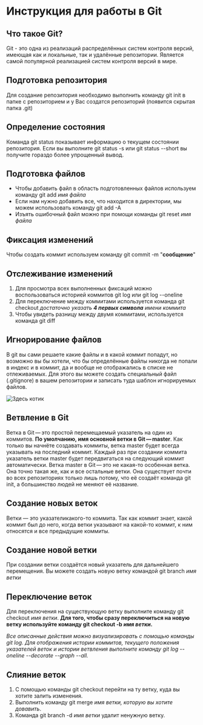 # Инструкция для работы в Git 

## Что такое Git?
Git - это одна из реализаций распределённых систем контроля версий, имеющая как и локальные, так и удалённые репозитории. Является самой популярной реализацией систем контроля версий в мире.

## Подготовка репозитория
Для создание репозитория необходимо выполнить команду git init в папке с репозиторием и у Вас создатся репозиторий (появится скрытая папка .git)

## Определение состояния
Команда git status показывает информацию о текущем состоянии репозитория.
Если вы выполните git status -s или git status --short вы получите гораздо более упрощенный вывод.

## Подготовка файлов
* Чтобы добавить файл в область подготовленных файлов используем команду git add _имя файла_
* Если нам нужно добавить все, что находится в директории, мы можем использовать команду git add -A
* Изъять ошибочный файл можно при помощи команды git reset _имя файла_

## Фиксация изменений
Чтобы создать коммит используем команду git commit -m "**сообщение**"

## Отслеживание изменений
1. Для просмотра всех выполненных фиксаций можно воспользоваться историей коммитов git log или git log --oneline
2. Для переключение между коммитами используется команда git checkout *достаточно указать __4 первых символа__ имени коммита*
3. Чтобы увидеть разницу между двумя коммитами, используется команда git diff

## Игнорирование файлов
В git вы сами решаете какие файлы и в какой коммит попадут, но возможно вы бы хотели, что бы определённые файлы никогда не попали в индекс и в коммит, да и вообще не отображались в списке не отлеживаемых. Для этого вы можете создать специальный файл (.gitignore) в вашем репозитории и записать туда шаблон игнорируемых файлов.

![Здесь котик](cat.jpg)

## Ветвление в Git
Ветка в Git — это простой перемещаемый указатель на один из коммитов. __По умолчанию, имя основной ветки в Git — master__. Как только вы начнёте создавать коммиты, ветка master будет всегда указывать на последний коммит. Каждый раз при создании коммита указатель ветки master будет передвигаться на следующий коммит автоматически.
Ветка master в Git — это не какая-то особенная ветка. Она точно такая же, как и все остальные ветки. Она существует почти во всех репозиториях только лишь потому, что её создаёт команда git init, а большинство людей не меняют её название.
## Создание новых веток
Ветки — это указателикакого-то коммита. Так как коммит знает, какой коммит был до него, когда ветки указывают на какой-то коммит, к ним относятся и все предыдущие коммиты.

## Создание новой ветки
При создании ветки создаётся новый указатель для дальнейшего перемещения.  Вы можете создать новую ветку командой git branch _имя ветки_
## Переключение веток
Для переключения на существующую ветку выполните команду git checkout _имя ветки_.
**Для того, чтобы сразу переключиться на новую ветку используйте команду git checkout -b _имя ветки_.**

_Все описанные действия можно визуализировать с помощью команды git log. Для отображения истории коммитов, текущего положения указателей веток и истории ветвления выполните команду git log --oneline --decorate --graph --all._
## Слияние веток
1. С помощью команды git checkout перейти на ту ветку, куда вы хотите залить изменения.
2. Выполнить команду git merge _имя ветки, которую вы хотите довавить_.
3. Команда git branch -d _имя ветки_ удалит ненужную ветку.
